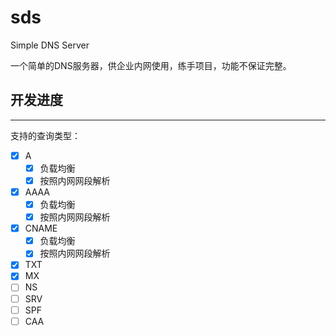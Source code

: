 # sds
Simple DNS Server

一个简单的DNS服务器，供企业内网使用，练手项目，功能不保证完整。

## 开发进度

----

支持的查询类型：
- [x] A
  - [x] 负载均衡
  - [x] 按照内网网段解析
- [x] AAAA
    - [x] 负载均衡
    - [x] 按照内网网段解析
- [x] CNAME
    - [x] 负载均衡
    - [x] 按照内网网段解析
- [x] TXT
- [x] MX
- [ ] NS
- [ ] SRV
- [ ] SPF
- [ ] CAA
